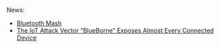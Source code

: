 News:
- <a href="https://github.com/cnchenpu/data-comm/wiki/Bluetooth-Mesh"> Bluetooth Mash </a>
- <a href="https://www.armis.com/blueborne/"> The IoT Attack Vector “BlueBorne” Exposes Almost Every Connected Device </a>
